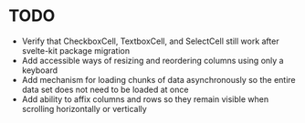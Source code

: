 # TODO

- Verify that CheckboxCell, TextboxCell, and SelectCell still work after svelte-kit package migration
- Add accessible ways of resizing and reordering columns using only a keyboard
- Add mechanism for loading chunks of data asynchronously so the entire data set does not need to be loaded at once
- Add ability to affix columns and rows so they remain visible when scrolling horizontally or vertically